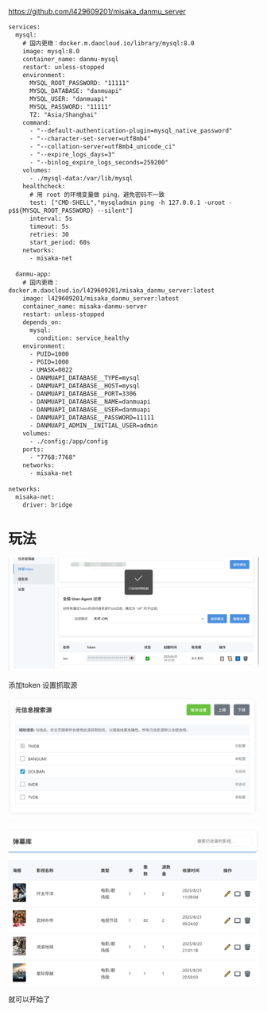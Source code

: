 https://github.com/l429609201/misaka_danmu_server

```
services:
  mysql:
    # 国内更稳：docker.m.daocloud.io/library/mysql:8.0
    image: mysql:8.0
    container_name: danmu-mysql
    restart: unless-stopped
    environment:
      MYSQL_ROOT_PASSWORD: "11111"
      MYSQL_DATABASE: "danmuapi"
      MYSQL_USER: "danmuapi"
      MYSQL_PASSWORD: "11111"
      TZ: "Asia/Shanghai"
    command:
      - "--default-authentication-plugin=mysql_native_password"
      - "--character-set-server=utf8mb4"
      - "--collation-server=utf8mb4_unicode_ci"
      - "--expire_logs_days=3"
      - "--binlog_expire_logs_seconds=259200"
    volumes:
      - ./mysql-data:/var/lib/mysql
    healthcheck:
      # 用 root 的环境变量做 ping，避免密码不一致
      test: ["CMD-SHELL","mysqladmin ping -h 127.0.0.1 -uroot -p$${MYSQL_ROOT_PASSWORD} --silent"]
      interval: 5s
      timeout: 5s
      retries: 30
      start_period: 60s
    networks:
      - misaka-net

  danmu-app:
    # 国内更稳：docker.m.daocloud.io/l429609201/misaka_danmu_server:latest
    image: l429609201/misaka_danmu_server:latest
    container_name: misaka-danmu-server
    restart: unless-stopped
    depends_on:
      mysql:
        condition: service_healthy
    environment:
      - PUID=1000
      - PGID=1000
      - UMASK=0022
      - DANMUAPI_DATABASE__TYPE=mysql
      - DANMUAPI_DATABASE__HOST=mysql
      - DANMUAPI_DATABASE__PORT=3306
      - DANMUAPI_DATABASE__NAME=danmuapi
      - DANMUAPI_DATABASE__USER=danmuapi
      - DANMUAPI_DATABASE__PASSWORD=11111
      - DANMUAPI_ADMIN__INITIAL_USER=admin
    volumes:
      - ./config:/app/config
    ports:
      - "7768:7768"
    networks:
      - misaka-net

networks:
  misaka-net:
    driver: bridge

```

# 玩法

![image-20250821112012888](https://raw.githubusercontent.com/Xioaruan912/pic/main/image-20250821112012888.png)

添加token 设置抓取源

![image-20250821112029736](https://raw.githubusercontent.com/Xioaruan912/pic/main/image-20250821112029736.png)

![image-20250821112043305](https://raw.githubusercontent.com/Xioaruan912/pic/main/image-20250821112043305.png)

就可以开始了
